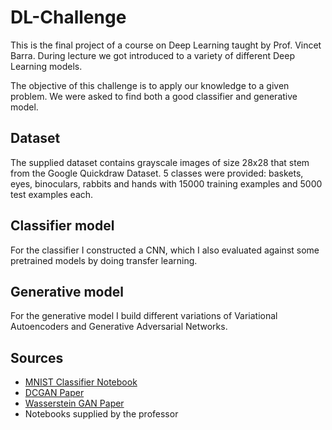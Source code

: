 # DL-Challenge

This is the final project of a course on Deep Learning taught by Prof. Vincet Barra. During lecture we got introduced to a variety of different Deep Learning models.

The objective of this challenge is to apply our knowledge to a given problem. We were asked to find both a good classifier and generative model.

## Dataset

The supplied dataset contains grayscale images of size 28x28 that stem from the Google Quickdraw Dataset. 5 classes were provided: baskets, eyes, binoculars, rabbits and hands with 15000 training examples and 5000 test examples each.

## Classifier model

For the classifier I constructed a CNN, which I also evaluated against some pretrained models by doing transfer learning.

## Generative model

For the generative model I build different variations of Variational Autoencoders and Generative Adversarial Networks.

## Sources

- [MNIST Classifier Notebook](https://www.kaggle.com/code/cdeotte/how-to-choose-cnn-architecture-mnist)
- [DCGAN Paper](https://arxiv.org/pdf/1511.06434)
- [Wasserstein GAN Paper](https://arxiv.org/pdf/1701.07875)
- Notebooks supplied by the professor
